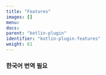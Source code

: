 ```yaml
---
title: "Features"
images: []
menu:
docs:
parent: "kotlin-plugin"
identifier: "kotlin-plugin-features"
weight: 61
---
```


### 한국어 번역 필요

